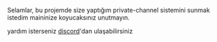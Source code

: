 Selamlar,
bu projemde size yaptığım private-channel sistemini sunmak istedim maininize koyucaksınız unutmayın.

yardım isterseniz <a href="https://discord.gg/eTAGRuwKYD">discord</a>'dan ulaşabilirsiniz
